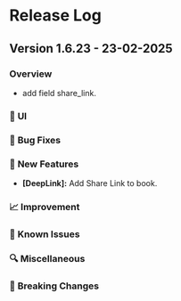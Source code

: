 # Release Log

## Version 1.6.23 - 23-02-2025

### Overview

- add field share_link.

### 🐛 **UI**

### 🐛 **Bug Fixes**

### 🚀 **New Features**

- **[DeepLink]:** Add Share Link to book.

### 📈 **Improvement**

### 🧪 **Known Issues**

### 🔍 **Miscellaneous**

### 🔧 **Breaking Changes**